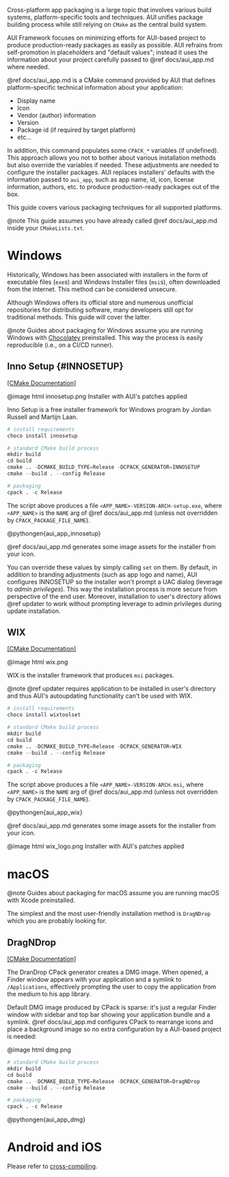 Cross-platform app packaging is a large topic that involves various build systems, platform-specific tools and
techniques. AUI unifies package building process while still relying on `CMake` as the central build system.

AUI Framework focuses on minimizing efforts for AUI-based project to produce production-ready packages as easily as
possible. AUI refrains from self-promotion in placeholders and "default values"; instead it uses the information about
your project carefully passed to @ref docs/aui_app.md where needed.

@ref docs/aui_app.md is a CMake command provided by AUI that defines platform-specific technical information about your
application:
- Display name
- Icon
- Vendor (author) information
- Version
- Package id (if required by target platform)
- etc...

In addition, this command populates some `CPACK_*` variables (if undefined). This approach allows you not to bother about
various installation methods but also override the variables if needed. These adjustments are needed to configure the
installer packages. AUI replaces installers' defaults with the information passed to `aui_app`, such as app name, id,
icon, license information, authors, etc. to produce production-ready packages out of the box.

This guide covers various packaging techniques for all supported platforms.

@note
This guide assumes you have already called @ref docs/aui_app.md inside your `CMakeLists.txt`.

# Windows

Historically, Windows has been associated with installers in the form of executable files (`exe`s) and Windows Installer
files (`msi`s), often downloaded from the internet. This method can be considered unsecure.

Although Windows offers its official store and numerous unofficial repositories for distributing software, many
developers still opt for traditional methods. This guide will cover the latter.

@note
Guides about packaging for Windows assume you are running Windows with [Chocolatey](https://community.chocolatey.org/)
preinstalled. This way the process is easily reproducible (i.e., on a CI/CD runner).

## Inno Setup {#INNOSETUP}

[\[CMake Documentation\]](https://cmake.org/cmake/help/latest/cpack_gen/innosetup.html)

@image html innosetup.png Installer with AUI's patches applied

Inno Setup is a free installer framework for Windows program by Jordan Russell and Martijn Laan.

```python
# install requirements
choco install innosetup

# standard CMake build process
mkdir build
cd build
cmake .. -DCMAKE_BUILD_TYPE=Release -DCPACK_GENERATOR=INNOSETUP
cmake --build . --config Release

# packaging
cpack . -c Release
```

The script above produces a file `<APP_NAME>-VERSION-ARCH-setup.exe`, where `<APP_NAME>` is the `NAME` arg of
@ref docs/aui_app.md (unless not overridden by `CPACK_PACKAGE_FILE_NAME`).

@pythongen{aui_app_innosetup}

@ref docs/aui_app.md generates some image assets for the installer from your icon.

You can override these values by simply calling `set` on them. By default, in addition to branding adjustments (such as
app logo and name), AUI configures INNOSETUP so the installer won't prompt a UAC dialog (leverage to _admin
privileges_). This way the installation process is more secure from perspective of the end user. Moreover, installation
to user's directory allows @ref updater to work without prompting leverage to admin privileges during update installation.

## WIX

[\[CMake Documentation\]](https://cmake.org/cmake/help/latest/cpack_gen/wix.html)

@image html wix.png

WIX is the installer framework that produces `msi` packages.

@note
@ref updater requires application to be installed in user's directory and thus AUI's autoupdating functionality can't be
used with WIX.

```python
# install requirements
choco install wixtoolset

# standard CMake build process
mkdir build
cd build
cmake .. -DCMAKE_BUILD_TYPE=Release -DCPACK_GENERATOR=WIX
cmake --build . --config Release

# packaging
cpack . -c Release
```

The script above produces a file `<APP_NAME>-VERSION-ARCH.msi`, where `<APP_NAME>` is the `NAME` arg of
@ref docs/aui_app.md (unless not overridden by `CPACK_PACKAGE_FILE_NAME`).

@pythongen{aui_app_wix}

@ref docs/aui_app.md generates some image assets for the installer from your icon.

@image html wix_logo.png Installer with AUI's patches applied

# macOS

@note
Guides about packaging for macOS assume you are running macOS with Xcode preinstalled.

The simplest and the most user-friendly installation method is `DragNDrop` which you are probably looking for.

## DragNDrop

[\[CMake Documentation\]](https://cmake.org/cmake/help/latest/cpack_gen/dmg.html)

The DranDrop CPack generator creates a DMG image. When opened, a Finder window appears with your application and a
symlink to `/Applications`, effectively prompting the user to copy the application from the medium to his app library.

Default DMG image produced by CPack is sparse: it's just a regular Finder window with sidebar and top bar showing
your application bundle and a symlink. @ref docs/aui_app.md configures CPack to rearrange icons and place a background
image so no extra configuration by a AUI-based project is needed:

@image html dmg.png

```python
# standard CMake build process
mkdir build
cd build
cmake .. -DCMAKE_BUILD_TYPE=Release -DCPACK_GENERATOR=DragNDrop
cmake --build . --config Release

# packaging
cpack . -c Release
```

@pythongen{aui_app_dmg}

# Android and iOS

Please refer to [cross-compiling](docs/Crosscompiling.md).
